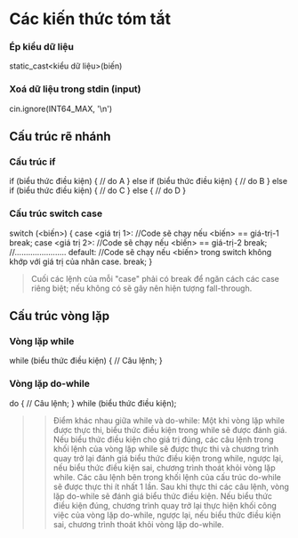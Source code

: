 # Các kiến thức tóm tắt

### Ép kiểu dữ liệu
static_cast<kiểu dữ liệu>(biến)

### Xoá dữ liệu trong stdin (input)
cin.ignore(INT64_MAX, '\n')

## Cấu trúc rẽ nhánh

### Cấu trúc if

if (biểu thức điều kiện)
{
	// do A
}
else if (biểu thức điều kiện)
{
	// do B
}
else if (biểu thức điều kiện)
{
	// do C
}
else
{
	// do D
}

### Cấu trúc switch case

switch (<biến>) 
{
case <giá trị 1>:
	//Code sẽ chạy nếu <biến> == giá-trị-1
	break;
case <giá trị 2>:
	//Code sẽ chạy nếu <biến> == giá-trị-2
	break;
//.......................
default:
	//Code sẽ chạy nếu <biến> trong switch không khớp với giá trị của nhãn case.
	break;
}

> Cuối các lệnh của mỗi "case" phải có break để ngăn cách các case riêng biệt; nếu không có sẽ gây nên hiện tượng fall-through.

## Cấu trúc vòng lặp

### Vòng lặp while

while (biểu thức điều kiện)
{
	// Câu lệnh;
}

### Vòng lặp do-while

do
{
	// Câu lệnh;
} while (biểu thức điều kiện);

>> Điểm khác nhau giữa while và do-while:
> Một khi vòng lặp while được thực thi, biểu thức điều kiện trong while sẽ được đánh giá. Nếu biểu thức điều kiện cho giá trị đúng, các câu lệnh trong khối lệnh của vòng lặp while sẽ được thực thi và chương trình quay trở lại đánh giá biểu thức điều kiện trong while, ngược lại, nếu biểu thức điều kiện sai, chương trình thoát khỏi vòng lặp while.
> Các câu lệnh bên trong khối lệnh của cấu trúc do-while sẽ được thực thi ít nhất 1 lần. Sau khi thực thi các câu lệnh, vòng lặp do-while sẽ đánh giá biểu thức điều kiện. Nếu biểu thức điều kiện đúng, chương trình quay trở lại thực hiện khối công việc của vòng lặp do-while, ngược lại, nếu biểu thức điều kiện sai, chương trình thoát khỏi vòng lặp do-while.
